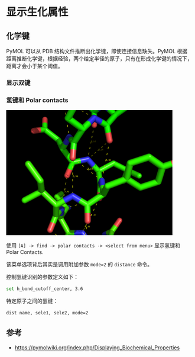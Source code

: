 # 显示生化属性

## 化学键

PyMOL 可以从 PDB 结构文件推断出化学键，即使连接信息缺失。PyMOL 根据距离推断化学键，根据经验，两个给定半径的原子，只有在形成化学键的情况下，距离才会小于某个阈值。

### 显示双键

### 氢键和 Polar contacts

![](images/2022-01-21-15-46-08.png)

使用 `[A] -> find -> polar contacts -> <select from menu>` 显示氢键和 Polar Contacts.

该菜单选项背后其实是调用附加参数 `mode=2` 的 `distance` 命令。

控制氢键识别的参数定义如下：

```sh
set h_bond_cutoff_center, 3.6
```

特定原子之间的氢键：

```sh
dist name, sele1, sele2, mode=2
```


## 参考

- https://pymolwiki.org/index.php/Displaying_Biochemical_Properties
